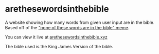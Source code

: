 # arethesewordsinthebible

A website showing how many words from given user input are in the bible. Based off of the ["none of these words are in the bible" meme](https://knowyourmeme.com/memes/none-of-these-words-are-in-the-bible).

You can view it live at [arethesewordsinthebible.xyz](https://arethesewordsinthebible.xyz)

The bible used is the King James Version of the bible.
